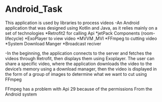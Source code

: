 # Android_Task
This application is used by libraries to process videos
-An Android application that was designed using Kotlin and Java, as it relies mainly on a set of technologies
*Retrofit2 for calling Api 
*jetPack Components (room-lifecycle)
*ExoPlayer to view video
*MVVM ,MVI 
*FFmpeg to cutting video
*System Download Manger 
*Broadcast reciver


-In the beginning, the application connects to the server and fetches the videos through Retrofit, then displays them using Exoplayer. The user can share a specific video, where the application downloads the video to the device’s memory using a download manager, then the video is displayed in the form of a group of images to determine what we want to cut using FFmpeg

FFmpeg has a problem with Api 29 because of the permissions From the Android system

